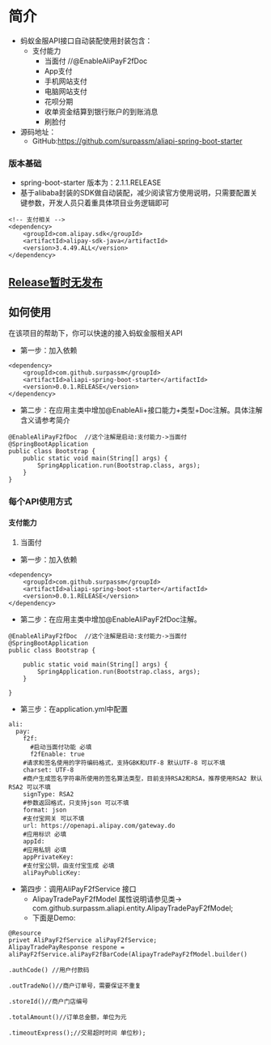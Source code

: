# 简介
- 蚂蚁金服API接口自动装配使用封装包含：
    - 支付能力
        - 当面付 //@EnableAliPayF2fDoc 
        - App支付
        - 手机网站支付
        - 电脑网站支付
        - 花呗分期
        - 收单资金结算到银行账户的到账消息
        - 刷脸付
- 源码地址：
  - GitHub:https://github.com/surpassm/aliapi-spring-boot-starter
### 版本基础
- spring-boot-starter 版本为：2.1.1.RELEASE
- 基于alibaba封装的SDK做自动装配，减少阅读官方使用说明，只需要配置关键参数，开发人员只着重具体项目业务逻辑即可
```
<!-- 支付相关 -->
<dependency>
    <groupId>com.alipay.sdk</groupId>
    <artifactId>alipay-sdk-java</artifactId>
    <version>3.4.49.ALL</version>
</dependency>
```
## [Release暂时无发布]()

## 如何使用
在该项目的帮助下，你可以快速的接入蚂蚁金服相关API
- 第一步：加入依赖
```
<dependency>
    <groupId>com.github.surpassm</groupId>
    <artifactId>aliapi-spring-boot-starter</artifactId>
    <version>0.0.1.RELEASE</version>
</dependency>
```
- 第二步：在应用主类中增加@EnableAli+接口能力+类型+Doc注解。具体注解含义请参考简介

```$xslt
@EnableAliPayF2fDoc  //这个注解是启动:支付能力->当面付
@SpringBootApplication
public class Bootstrap {
    public static void main(String[] args) {
        SpringApplication.run(Bootstrap.class, args);
    }
}
```
### 每个API使用方式
#### 支付能力
1. 当面付

- 第一步：加入依赖
```
<dependency>
    <groupId>com.github.surpassm</groupId>
    <artifactId>aliapi-spring-boot-starter</artifactId>
    <version>0.0.1.RELEASE</version>
</dependency>
```
- 第二步：在应用主类中增加@EnableAliPayF2fDoc注解。

```$xslt
@EnableAliPayF2fDoc  //这个注解是启动:支付能力->当面付
@SpringBootApplication
public class Bootstrap {

    public static void main(String[] args) {
        SpringApplication.run(Bootstrap.class, args);
    }

}
```
- 第三步：在application.yml中配置
```$xslt
ali:
  pay:
    f2f:
      #启动当面付功能 必填
      f2fEnable: true
    #请求和签名使用的字符编码格式，支持GBK和UTF-8 默认UTF-8 可以不填
    charset: UTF-8
    #商户生成签名字符串所使用的签名算法类型，目前支持RSA2和RSA，推荐使用RSA2 默认RSA2 可以不填
    signType: RSA2
    #参数返回格式，只支持json 可以不填
    format: json
    #支付宝网关 可以不填
    url: https://openapi.alipay.com/gateway.do
    #应用标识 必填
    appId:
    #应用私钥 必填
    appPrivateKey:
    #支付宝公钥，由支付宝生成 必填
    aliPayPublicKey:
```
- 第四步：调用AliPayF2fService 接口 
    - AlipayTradePayF2fModel 属性说明请参见类-> com.github.surpassm.aliapi.entity.AlipayTradePayF2fModel;
    - 下面是Demo:
```
@Resource
privet AliPayF2fService aliPayF2fService;
AlipayTradePayResponse respone = aliPayF2fService.aliPayF2fBarCode(AlipayTradePayF2fModel.builder()
                                                                   				.authCode() //用户付款码
                                                                   				.outTradeNo()//商户订单号，需要保证不重复
                                                                   				.storeId()//商户门店编号
                                                                   				.totalAmount()//订单总金额，单位为元
                                                                   				.timeoutExpress();//交易超时时间 单位秒);

```



